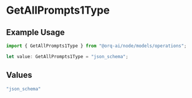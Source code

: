 # GetAllPrompts1Type

## Example Usage

```typescript
import { GetAllPrompts1Type } from "@orq-ai/node/models/operations";

let value: GetAllPrompts1Type = "json_schema";
```

## Values

```typescript
"json_schema"
```